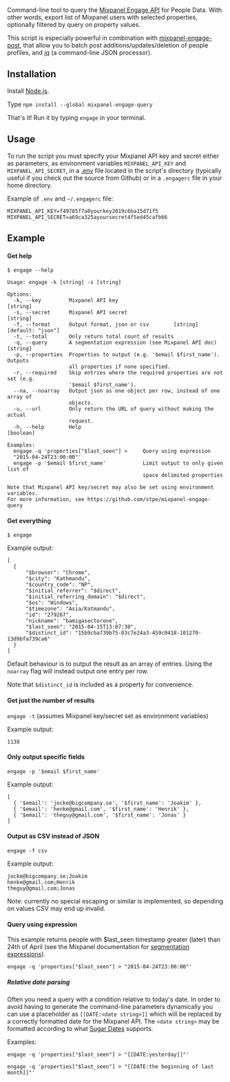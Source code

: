 Command-line tool to query the [Mixpanel Engage API](https://mixpanel.com/docs/api-documentation/data-export-api#engage-default) for People Data. With other words, export list of Mixpanel users with selected properties, optionally filtered by query on property values.

This script is especially powerful in combination with [mixpanel-engage-post](https://github.com/stpe/mixpanel-engage-post), that allow you to batch post additions/updates/deletion of people profiles, and [jq](http://stedolan.github.io/jq) (a command-line JSON processor).

## Installation

Install [Node.js](http://nodejs.org/).

Type `npm install --global mixpanel-engage-query`

That's it! Run it by typing `engage` in your terminal.

## Usage

To run the script you must specify your Mixpanel API key and secret either as parameters, as environment variables `MIXPANEL_API_KEY` and `MIXPANEL_API_SECRET`, in a [.env](https://github.com/motdotla/dotenv) file located in the script's directory (typically useful if you check out the source from Github) or in a `.engagerc` file in your home directory.

Example of `.env` and `~/.engagerc` file:
```
MIXPANEL_API_KEY=f49785f7a0yourkey2019c6ba15d71f5
MIXPANEL_API_SECRET=a69ca325ayoursecret4f5ed45cafb66
```

## Example

#### Get help

```
$ engage --help

Usage: engage -k [string] -s [string]

Options:
  -k, --key         Mixpanel API key                                    [string]
  -s, --secret      Mixpanel API secret                                 [string]
  -f, --format      Output format, json or csv        [string] [default: "json"]
  -t, --total       Only return total count of results
  -q, --query       A segmentation expression (see Mixpanel API doc)    [string]
  -p, --properties  Properties to output (e.g. '$email $first_name'). Outputs
                    all properties if none specified.
  -r, --required    Skip entries where the required properties are not set (e.g.
                    '$email $first_name').
  --na, --noarray   Output json as one object per row, instead of one array of
                    objects.
  -u, --url         Only return the URL of query without making the actual
                    request.
  -h, --help        Help                                               [boolean]

Examples:
  engage -q 'properties["$last_seen"] >     Query using expression
  "2015-04-24T23:00:00"'
  engage -p '$email $first_name'            Limit output to only given list of
                                            space delimited properties

Note that Mixpanel API key/secret may also be set using environment variables.
For more information, see https://github.com/stpe/mixpanel-engage-query
```

#### Get everything

`$ engage`

Example output:
```
[
  {
      "$browser": "Chrome",
      "$city": "Kathmandu",
      "$country_code": "NP",
      "$initial_referrer": "$direct",
      "$initial_referring_domain": "$direct",
      "$os": "Windows",
      "$timezone": "Asia/Katmandu",
      "id": "279267",
      "nickname": "bamigasectorone",
      "$last_seen": "2015-04-15T13:07:30",
      "$distinct_id": "15b9cba739b75-03c7e24a3-459c0418-101270-13d9bfa739ca6"
  }
]
```

Default behaviour is to output the result as an array of entries. Using the `noarray` flag will instead output one entry per row.

Note that `$distinct_id` is included as a property for convenience.

#### Get just the number of results

`engage -t` (assumes Mixpanel key/secret set as environment variables)

Example output:
```
1138
```

#### Only output specific fields

`engage -p '$email $first_name'`

Example output:
```
[
  { '$email': 'jocke@bigcompany.se', '$first_name': 'Joakim' },
  { '$email': 'henke@gmail.com', '$first_name': 'Henrik' },
  { '$email': 'theguy@gmail.com', '$first_name': 'Jonas' }
]
```

#### Output as CSV instead of JSON

`engage -f csv`

Example output:
```
jocke@bigcompany.se;Joakim
henke@gmail.com;Henrik
theguy@gmail.com;Jonas
```

Note: currently no special escaping or similar is implemented, so depending on values CSV may end up invalid.

#### Query using expression

This example returns people with $last_seen timestamp greater (later) than 24th of April (see the Mixpanel documentation for [segmentation expressions](https://mixpanel.com/docs/api-documentation/data-export-api#segmentation-expressions)).

`engage -q 'properties["$last_seen"] > "2015-04-24T23:00:00"'`

##### Relative date parsing

Often you need a query with a condition relative to today's date. In order to avoid having to generate the command-line parameters dynamically you can use a placeholder as `[[DATE:<date string>]]` which will be replaced by a correctly formatted date for the Mixpanel API. The `<date string>` may be formatted according to what [Sugar Dates](http://sugarjs.com/dates) supports.

Examples:

`engage -q 'properties["$last_seen"] > "[[DATE:yesterday]]"'`

`engage -q 'properties["$last_seen"] > "[[DATE:the beginning of last month]]"'`





